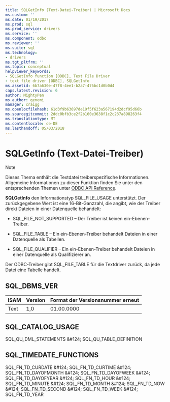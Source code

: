 ```yaml
---
title: SQLGetInfo (Text-Datei-Treiber) | Microsoft Docs
ms.custom: ''
ms.date: 01/19/2017
ms.prod: sql
ms.prod_service: drivers
ms.service: ''
ms.component: odbc
ms.reviewer: ''
ms.suite: sql
ms.technology:
- drivers
ms.tgt_pltfrm: ''
ms.topic: conceptual
helpviewer_keywords:
- SQLGetInfo function [ODBC], Text File Driver
- text file driver [ODBC], SQLGetInfo
ms.assetid: 6b7a630e-47f8-4ee1-b2a7-476bc1d0b0d4
caps.latest.revision: 6
author: MightyPen
ms.author: genemi
manager: craigg
ms.openlocfilehash: 61d3f9b63697de19f5f623a567194d2dcf95d66b
ms.sourcegitcommit: 2ddc0bfb3ce2f2b160e3638f1c2c237a898263f4
ms.translationtype: MT
ms.contentlocale: de-DE
ms.lasthandoff: 05/03/2018
---
```

# <a name="sqlgetinfo-text-file-driver"></a>SQLGetInfo (Text-Datei-Treiber)
> [!NOTE]  
>  Dieses Thema enthält die Textdatei treiberspezifische Informationen. Allgemeine Informationen zu dieser Funktion finden Sie unter den entsprechenden Themen unter [ODBC API Reference](../../odbc/reference/syntax/odbc-api-reference.md).  
  
 **SQLGetInfo** den Informationstyp SQL_FILE_USAGE unterstützt. Der zurückgegebene Wert ist eine 16-Bit-Ganzzahl, die angibt, wie der Treiber direkt Dateien in einer Datenquelle behandelt:  
  
-   SQL_FILE_NOT_SUPPORTED – Der Treiber ist keinen ein-Ebenen-Treiber.  
  
-   SQL_FILE_TABLE – Ein ein-Ebenen-Treiber behandelt Dateien in einer Datenquelle als Tabellen.  
  
-   SQL_FILE_QUALIFIER – Ein ein-Ebenen-Treiber behandelt Dateien in einer Datenquelle als Qualifizierer an.  
  
 Der ODBC-Treiber gibt SQL_FILE_TABLE für die Textdriver zurück, da jede Datei eine Tabelle handelt.  
  
## <a name="sqldbmsver"></a>SQL_DBMS_VER  
  
|ISAM|Version|Format der Versionsnummer erneut|  
|----------|-------------|-------------------------------|  
|Text|1,0|01.00.0000|  
  
## <a name="sqlcatalogusage"></a>SQL_CATALOG_USAGE  
 SQL_QU_DML_STATEMENTS &AMP;#124; SQL_QU_TABLE_DEFINITION  
  
## <a name="sqltimedatefunctions"></a>SQL_TIMEDATE_FUNCTIONS  
 SQL_FN_TD_CURDATE &AMP;#124; SQL_FN_TD_CURTIME &AMP;#124; SQL_FN_TD_DAYOFMONTH &AMP;#124; SQL_FN_TD_DAYOFWEEK &AMP;#124; SQL_FN_TD_DAYOFYEAR &AMP;#124; SQL_FN_TD_HOUR &AMP;#124; SQL_FN_TD_MINUTE &AMP;#124; SQL_FN_TD_MONTH &AMP;#124; SQL_FN_TD_NOW &AMP;#124; SQL_FN_TD_SECOND &AMP;#124; SQL_FN_TD_WEEK &AMP;#124; SQL_FN_TD_YEAR
